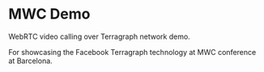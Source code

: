 # MWC Demo

WebRTC video calling over Terragraph network demo. 

For showcasing the Facebook Terragraph technology at MWC conference at Barcelona. 
